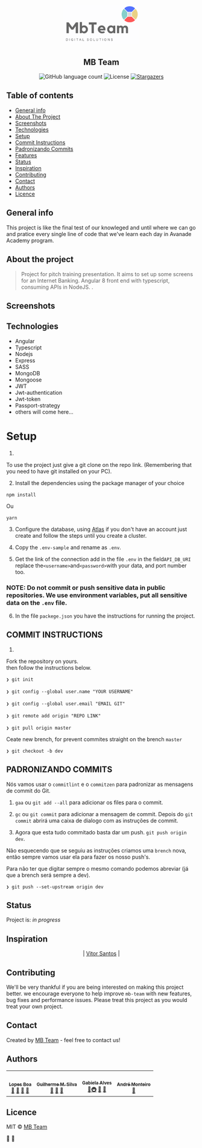 <h1 align="center">
  <img alt="MB Team" title="MB Team" src="../.github/logotipo.png" width="200px" />
</h1>

<h2 align="center">
  MB Team
</h2>

<div align="center">

  <img alt="GitHub language count" src="https://img.shields.io/github/languages/count/guiimariano/InternetBankingMT?color=2650a3">

  <img alt="License" src="https://img.shields.io/badge/licence-MIT-2650a3">

  <a href="https://github.com/guiimariano/InternetBankingMT/projects_store/stargazers">
    <img alt="Stargazers" src="https://img.shields.io/github/stars/guiimariano/InternetBankingMT?color=2650a3">
  </a>
</p>

</div>

## Table of contents

- [General info](#general-info)
- [About The Project](#about-the-project)
- [Screenshots](#screenshots)
- [Technologies](#technologies)
- [Setup](#setup)
- [Commit Instructions](#Commit-Instructions)
- [Padronizando Commits](#Padronizando-Commits)
- [Features](#features)
- [Status](#status)
- [Inspiration](#inspiration)
- [Contributing](#contributing)
- [Contact](#contact)
- [Authors](#Authors)
- [Licence](#licence)

## General info

This project is like the final test of our knowleged and until where we can go and pratice every single line of code that we've learn each day in Avanade Academy program.

## About the project

> Project for pitch training presentation. It aims to set up some screens for an Internet Banking. Angular 8 front end with typescript, consuming APIs in NodeJS.
> .

## Screenshots

<!-- ![Example screenshot](./img/screenshot.png) -->

## Technologies

- Angular
- Typescript
- Nodejs
- Express
- SASS
- MongoDB
- Mongoose
- JWT
- Jwt-authentication
- Jwt-token
- Passport-strategy
- others will come here...

# Setup

1.

To use the project just give a git clone on the repo link. (Remembering that you need to have git installed on your PC).

2. Install the dependencies using the package manager of your choice

```
npm install

```

Ou

```
yarn
```

3. Configure the database, using [Atlas](https://www.mongodb.com/) if you don't have an account just create and follow the steps until you create a cluster.

4. Copy the `.env-sample` and rename as `.env`.

5. Get the link of the connection add in the file `.env` in the field`API_DB_URI` replace the`<username>`and`<password>`with your data, and port number too.

### NOTE: Do not commit or push sensitive data in public repositories. We use environment variables, put all sensitive data on the `.env` file.

6.  In the file `packege.json` you have the instructions for running the project.

## COMMIT INSTRUCTIONS

1.

Fork the repository on yours. <br>
then follow the instructions below.

```
❯ git init

❯ git config --global user.name "YOUR USERNAME"

❯ git config --global user.email "EMAIL GIT"

❯ git remote add origin "REPO LINK"

❯ git pull origin master
```

Ceate new brench, for prevent commites straight on the brench `master`

```
❯ git checkout -b dev
```

## PADRONIZANDO COMMITS

Nós vamos usar o `commitlint` e o `commitzen` para padronizar as mensagens de commit do Git.

1. `gaa` ou `git add --all` para adicionar os files para o commit.

2. `gc` ou `git commit` para adicionar a mensagem de commit. Depois do `git commit` abrirá uma caixa de dialogo com as instruções de commit.

3. Agora que esta tudo commitado basta dar um push. `git push origin dev`.

Não esquecendo que se seguiu as instruções criamos uma `brench` nova, então sempre vamos usar ela para fazer os nosso push's.

Para não ter que digitar sempre o mesmo comando podemos abreviar (já que a brench será sempre a dev).

```
❯ git push --set-upstream origin dev
```

## Status

Project is: _in progress_

 <!-- _finished_, _no longer continue_  -->

## Inspiration

<div align="center">

| [Vitor Santos](https://github.com/vitorfgsantos) |

</div>

<!-- Add here credits. Project inspired by..., based on... -->

## Contributing

We'll be very thankful if you are being interested on making this project better. we encourage everyone to help improve `mb-team` with new features, bug fixes and performance issues. Please treat this project as you would treat your own project.

## Contact

Created by [MB Team](https://github.com/marlb-team/InternetBankingMT) - feel free to contact us!

## Authors

<table>
  <tr>
    <td align="center"><a href="https://linkedin.com/in/lopesboa"><img src="https://avatars3.githubusercontent.com/u/30527101?v=4?s=460&v=4" width="100px;" alt=""/><br /><sub><b>Lopes Boa</b></sub></a><br /><a href="#question-kentcdodds" title="Answering Questions">💬</a> <a href="https://github.com/guiimariano/InternetBankingMT/commits?author=lopesboa" title="Documentation">📖</a> <a href="https://github.com/guiimariano/InternetBankingMT/pulls?q=is%3Apr+reviewed-by%3lopesboa" title="Reviewed Pull Requests">👀</a> <a href="#talk-kentcdodds" title="Talks">📢</a></td>
    <td align="center"><a href="www.linkedin.com/in/guiimariano21"><img src="https://avatars2.githubusercontent.com/u/31457675?v=4?s=400&v=4" width="100px;" alt=""/><br /><sub><b>Guilherme M. Silva</b></sub></a><br /><a href="https://github.com/all-contributors/all-contributors/commits?author=jfmengels" title="Documentation">📖</a> <a href="https://github.com/all-contributors/all-contributors/pulls?q=is%3Apr+reviewed-by%3Ajfmengels" title="Reviewed Pull Requests">👀</a> <a href="#tool-jfmengels" title="Tools">🔧</a></td>
    <td align="center"><a href="https://jakebolam.com"><img src="https://avatars2.githubusercontent.com/u/44380538?v=4" width="100px;" alt=""/><br /><sub><b>Gabiela Alves</b></sub></a><br /><a href="https://github.com/all-contributors/all-contributors/commits?author=jakebolam" title="Documentation">📖</a><a href="#infra-jakebolam" title="Infrastructure (Hosting, Build-Tools, etc)">🚇</a> <a href="#maintenance-jakebolam" title="Maintenance">🚧</a>
    <a href="#design-tbenning" title="Design">🎨</a></td>
    <td align="center"><a href="https://github.com/tbenning"><img src="https://avatars1.githubusercontent.com/u/13708405?v=4" width="100px;" alt=""/><br /><sub><b>André Monteiro</b></sub></a><br /> <a href="#maintenance-tbenning" title="Maintenance">🚧</a></td>
    </table>

## Licence

MIT © [MB Team](https://github.com/marlb-team/InternetBankingMT)

:metal: :muscle:
